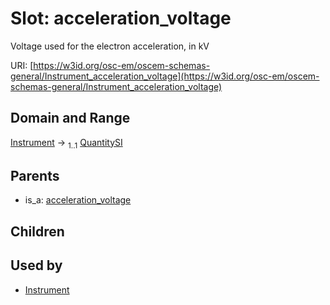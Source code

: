 
# Slot: acceleration_voltage

Voltage used for the electron acceleration, in kV

URI: [https://w3id.org/osc-em/oscem-schemas-general/Instrument_acceleration_voltage](https://w3id.org/osc-em/oscem-schemas-general/Instrument_acceleration_voltage)


## Domain and Range

[Instrument](Instrument.md) &#8594;  <sub>1..1</sub> [QuantitySI](QuantitySI.md)

## Parents

 *  is_a: [acceleration_voltage](acceleration_voltage.md)

## Children


## Used by

 * [Instrument](Instrument.md)
